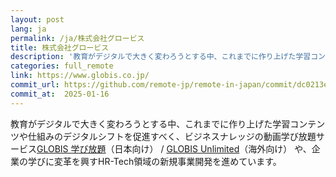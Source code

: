 ```yaml
---
layout: post
lang: ja
permalink: /ja/株式会社グロービス
title: 株式会社グロービス
description: '教育がデジタルで大きく変わろうとする中、これまでに作り上げた学習コンテンツや仕組みのデジタルシフトを促進すべく、ビジネスナレッジの動画学び放題サービスGLOBIS 学び放題（日本向け） / GLOBIS Unlimited（海外向け） や、企業の学びに変革を興すHR-Tech領域の新規事業開発を進めています。'
categories: full_remote
link: https://www.globis.co.jp/
commit_url: https://github.com/remote-jp/remote-in-japan/commit/dc0213e5d3bf547e1dd7b4da3b612a689016ef3e
commit_at:  2025-01-16
---
```


<p>教育がデジタルで大きく変わろうとする中、これまでに作り上げた学習コンテンツや仕組みのデジタルシフトを促進すべく、ビジネスナレッジの動画学び放題サービス<a href="https://hodai.globis.co.jp/">GLOBIS 学び放題</a>（日本向け） / <a href="https://unlimited.globis.co.jp/">GLOBIS Unlimited</a>（海外向け） や、企業の学びに変革を興すHR-Tech領域の新規事業開発を進めています。</p>
